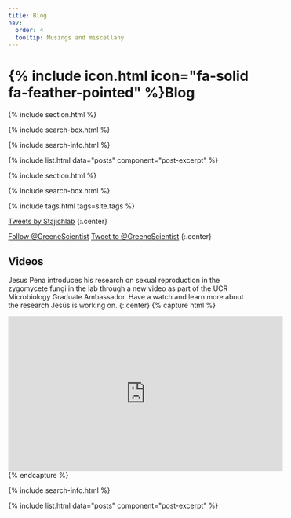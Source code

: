 ```yaml
---
title: Blog
nav:
  order: 4
  tooltip: Musings and miscellany
---
```


# {% include icon.html icon="fa-solid fa-feather-pointed" %}Blog

{% include section.html %}

{% include search-box.html %}

{% include search-info.html %}

{% include list.html data="posts" component="post-excerpt" %}

{% include section.html %}

{% include search-box.html %}

{% include tags.html tags=site.tags %}

<a class="twitter-timeline" data-width="400" data-height="400" href="https://twitter.com/stajichlab?ref_src=twsrc%5Etfw">Tweets by Stajichlab</a> <script async src="https://platform.twitter.com/widgets.js" charset="utf-8"></script>
{:.center}

<a href="https://twitter.com/GreeneScientist?ref_src=twsrc%5Etfw" class="twitter-follow-button" data-show-count="false">Follow @GreeneScientist</a><script async src="https://platform.twitter.com/widgets.js" charset="utf-8"></script>
<a href="https://twitter.com/intent/tweet?screen_name=GreeneScientist&ref_src=twsrc%5Etfw" class="twitter-mention-button" data-show-count="false">Tweet to @GreeneScientist</a><script async src="https://platform.twitter.com/widgets.js" charset="utf-8"></script>
{:.center}

## <i class="fas fa-video"></i>Videos
Jesus Pena introduces his research on sexual reproduction in the zygomycete fungi in the lab through a new video as part of the UCR Microbiology Graduate Ambassador. Have a watch and learn more about the research Jesús is working on.
{:.center}
{% capture html %}
<!-- YouTube embed. Go to a video, click share, then embed. -->
<iframe width="560" height="315" src="https://www.youtube.com/embed/okdpZFn-C5I" frameborder="0" allow="accelerometer; autoplay; clipboard-write; encrypted-media; gyroscope; picture-in-picture" allowfullscreen></iframe>
{% endcapture %}

{% include search-info.html %}

{% include list.html data="posts" component="post-excerpt" %}

